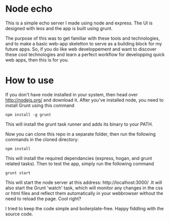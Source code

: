 Node echo
========

This is a simple echo server I made using node and express. The UI is designed with less and the app is built using grunt. 

The purpose of this was to get familiar with these tools and technologies, and to make a basic web-app skeletton to serve as a building block for my future apps. So, if you do like web developpement and want to discover these cool technologies and learn a perfect workflow for developping quick web apps, then this is for you.

How to use
==========

If you don't have node installed in your system, then head over http://nodejs.org/ and download it.
After you've installed node, you need to install Grunt using this command

    npm install -g grunt
    
This will install the grunt task runner and adds its binary to your PATH.

Now you can clone this repo in a separate folder, then run the following commands in the cloned directory:

    npm install
    
This will install the required dependancies (express, hogan, and grunt related tasks).
Then to test the app, simply run the following command

    grunt start
    
This will start the node server at this address: http://localhost:3000/ .It will also start the Grunt 'watch' task, which will monitor any changes in the css or html files and reflect them automatically in your webbrowser without the need to reload the page. Cool right?

I tried to keep the code simple and boilerplate-free. Happy fiddling with the source code.

